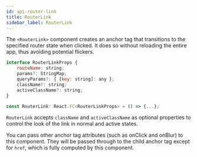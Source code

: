 ```yaml
---
id: api-router-link
title: RouterLink
sidebar_label: RouterLink
---
```


The `<RouterLink>` component creates an anchor tag that transitions to the
specified router state when clicked. It does so without reloading the entire
app, thus avoiding potential flickers.

```jsx
interface RouterLinkProps {
    routeName: string;
    params?: StringMap;
    queryParams?: { [key: string]: any };
    className?: string;
    activeClassName?: string;
}

const RouterLink: React.FC<RouterLinkProps> = () => {...};
```

`RouterLink` accepts `className` and `activeClassName` as optional properties to
control the look of the link in normal and active states.

You can pass other anchor tag attributes (such as onClick and onBlur) to this
component. They will be passed through to the child anchor tag except for
`href`, which is fully computed by this component.
